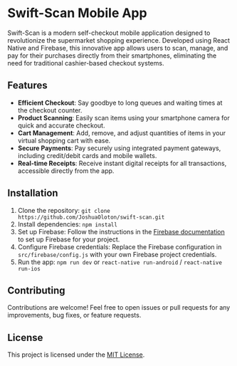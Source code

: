 # Swift-Scan Mobile App

Swift-Scan is a modern self-checkout mobile application designed to revolutionize the supermarket shopping experience. Developed using React Native and Firebase, this innovative app allows users to scan, manage, and pay for their purchases directly from their smartphones, eliminating the need for traditional cashier-based checkout systems.

## Features

- **Efficient Checkout**: Say goodbye to long queues and waiting times at the checkout counter.
- **Product Scanning**: Easily scan items using your smartphone camera for quick and accurate checkout.
- **Cart Management**: Add, remove, and adjust quantities of items in your virtual shopping cart with ease.
- **Secure Payments**: Pay securely using integrated payment gateways, including credit/debit cards and mobile wallets. 
- **Real-time Receipts**: Receive instant digital receipts for all transactions, accessible directly from the app.

## Installation

1. Clone the repository: `git clone https://github.com/JoshuaOloton/swift-scan.git`
2. Install dependencies: `npm install`
3. Set up Firebase: Follow the instructions in the [Firebase documentation](https://firebase.google.com/docs/web/setup) to set up Firebase for your project.
4. Configure Firebase credentials: Replace the Firebase configuration in `src/firebase/config.js` with your own Firebase project credentials.
5. Run the app: `npm run dev` or `react-native run-android` / `react-native run-ios`

## Contributing

Contributions are welcome! Feel free to open issues or pull requests for any improvements, bug fixes, or feature requests.

## License

This project is licensed under the [MIT License](LICENSE).

